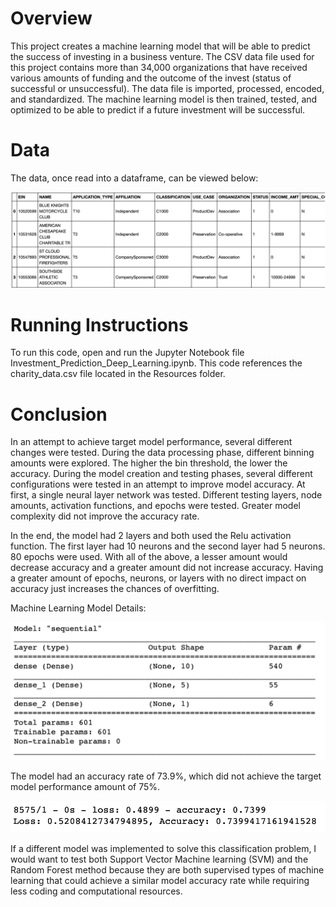 # Overview

This project creates a machine learning model that will be able to predict the success of investing in a business venture. The CSV data file used for this project contains more than 34,000 organizations that have received various amounts of funding and the outcome of the invest (status of successful or unsuccessful). The data file is imported, processed, encoded, and standardized. The machine learning model is then trained, tested, and optimized to be able to predict if a future investment will be successful.

# Data

The data, once read into a dataframe, can be viewed below:

![Data](https://github.com/Waking-Dreamer/Deep_Learning_Funding_Orginizations/blob/master/Images/Data.png)

# Running Instructions

To run this code, open and run the Jupyter Notebook file Investment_Prediction_Deep_Learning.ipynb. This code references the charity_data.csv file located in the Resources folder.

# Conclusion

In an attempt to achieve target model performance, several different changes were tested. During the data processing phase, different binning amounts were explored. The higher the bin threshold, the lower the accuracy. During the model creation and testing phases, several different configurations were tested in an attempt to improve model accuracy. At first, a single neural layer network was tested. Different testing layers, node amounts, activation functions, and epochs were tested. Greater model complexity did not improve the accuracy rate. 

In the end, the model had 2 layers and both used the Relu activation function. The first layer had 10 neurons and the second layer had 5 neurons. 80 epochs were used. With all of the above, a lesser amount would decrease accuracy and a greater amount did not increase accuracy. Having a greater amount of epochs, neurons, or layers with no direct impact on accuracy just increases the chances of overfitting. 

Machine Learning Model Details:

![Machine_Learning_Model](https://github.com/Waking-Dreamer/Deep_Learning_Funding_Orginizations/blob/master/Images/Machine_Learning_Model.png)

The model had an accuracy rate of 73.9%, which did not achieve the target model performance amount of 75%. 

![Model_Accuracy](https://github.com/Waking-Dreamer/Deep_Learning_Funding_Orginizations/blob/master/Images/Model_Accuracy.png)

If a different model was implemented to solve this classification problem, I would want to test both Support Vector Machine learning (SVM) and the Random Forest method because they are both supervised types of machine learning that could achieve a similar model accuracy rate while requiring less coding and computational resources.

